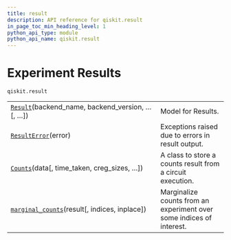 ```yaml
---
title: result
description: API reference for qiskit.result
in_page_toc_min_heading_level: 1
python_api_type: module
python_api_name: qiskit.result
---
```


<span id="module-qiskit.result" />

<span id="qiskit-result" />

<span id="experiment-results-qiskit-result" />

# Experiment Results

<span id="module-qiskit.result" />

`qiskit.result`

|                                                                                                                                               |                                                                      |
| --------------------------------------------------------------------------------------------------------------------------------------------- | -------------------------------------------------------------------- |
| [`Result`](qiskit.result.Result#qiskit.result.Result "qiskit.result.Result")(backend\_name, backend\_version, …\[, …])                        | Model for Results.                                                   |
| [`ResultError`](qiskit.result.ResultError#qiskit.result.ResultError "qiskit.result.ResultError")(error)                                       | Exceptions raised due to errors in result output.                    |
| [`Counts`](qiskit.result.Counts#qiskit.result.Counts "qiskit.result.Counts")(data\[, time\_taken, creg\_sizes, …])                            | A class to store a counts result from a circuit execution.           |
| [`marginal_counts`](qiskit.result.marginal_counts#qiskit.result.marginal_counts "qiskit.result.marginal_counts")(result\[, indices, inplace]) | Marginalize counts from an experiment over some indices of interest. |

